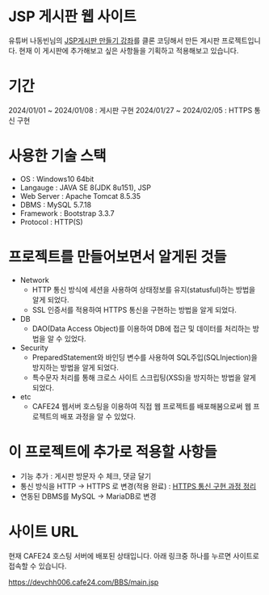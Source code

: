 # JSP 게시판 웹 사이트
유튜버 나동빈님의 [JSP게시판 만들기 강좌](https://www.youtube.com/playlist?list=PLRx0vPvlEmdAZv_okJzox5wj2gG_fNh_6)를 클론 코딩해서 만든 게시판 프로젝트입니다. 현재 이 게시판에 추가해보고 싶은 사항들을 기획하고 적용해보고 있습니다.
#

# 기간
2024/01/01 ~ 2024/01/08 : 게시판 구현
2024/01/27 ~ 2024/02/05 : HTTPS 통신 구현
#

# 사용한 기술 스택
+ OS : Windows10 64bit
+ Langauge : JAVA SE 8(JDK 8u151), JSP
+ Web Server : Apache Tomcat 8.5.35
+ DBMS : MySQL 5.7.18
+ Framework : Bootstrap 3.3.7
+ Protocol : HTTP(S)
#

# 프로젝트를 만들어보면서 알게된 것들
+ Network
  - HTTP 통신 방식에 세션을 사용하여 상태정보를 유지(statusful)하는 방법을 알게 되었다.
  - SSL 인증서를 적용하여 HTTPS 통신을 구현하는 방법을 알게 되었다.
+ DB
  - DAO(Data Access Object)를 이용하여 DB에 접근 및 데이터를 처리하는 방법을 알 수 있었다.
+ Security
  - PreparedStatement와 바인딩 변수를 사용하여 SQL주입(SQLInjection)을 방지하는 방법을 알게 되었다.
  - 특수문자 처리를 통해 크로스 사이트 스크립팅(XSS)을 방지하는 방법을 알게 되었다.
+ etc
  - CAFE24 웹서버 호스팅을 이용하여 직접 웹 프로젝트를 배포해봄으로써 웹 프로젝트의 배포 과정을 알 수 있었다.
#

# 이 프로젝트에 추가로 적용할 사항들

+ 기능 추가 : 게시판 방문자 수 체크, 댓글 달기
+ 통신 방식을 HTTP -> HTTPS 로 변경(적용 완료) : [HTTPS 통신 구현 과정 정리](https://itknowledgewarehouse.tistory.com/213)
+ 연동된 DBMS를  MySQL -> MariaDB로 변경

#

# 사이트 URL

현재 CAFE24 호스팅 서버에 배포된 상태입니다. 아래 링크중 하나를 누르면 사이트로 접속할 수 있습니다.

<https://devchh006.cafe24.com/BBS/main.jsp>
